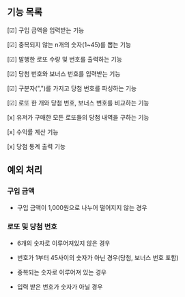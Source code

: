 ## 기능 목록

[☑] 구입 금액을 입력받는 기능

[☑] 중복되지 않는 n개의 숫자(1~45)를 뽑는 기능

[☑] 발행한 로또 수량 및 번호를 출력하는 기능

[☑] 당첨 번호와 보너스 번호를 입력받는 기능

[☑] 구분자(",")를 가지고 당첨 번호를 파싱하는 기능

[☑] 로또 한 개와 당첨 번호, 보너스 번호를 비교하는 기능

[x] 유저가 구매한 모든 로또들의 당첨 내역을 구하는 기능

[x] 수익률 계산 기능

[x] 당첨 통계 출력 기능


## 예외 처리
### 구입 금액
* 구입 금액이 1,000원으로 나누어 떨어지지 않는 경우


### 로또 및 당첨 번호
* 6개의 숫자로 이루어져있지 않은 경우

* 번호가 1부터 45사이의 숫자가 아닌 경우(당첨, 보너스 번호 포함)

* 중복되는 숫자로 이루어져 있는 경우

* 입력 받은 번호가 숫자가 아닐 경우

